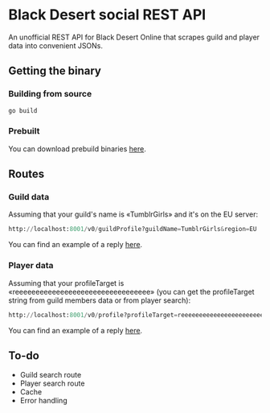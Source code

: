 # Black Desert social REST API

An unofficial REST API for Black Desert Online that scrapes guild and player data into convenient JSONs.

## Getting the binary
### Building from source

```bash
go build
```

### Prebuilt
You can download prebuild binaries [here](https://gitlab.com/man90/black-desert-social-rest-api/-/pipelines).

## Routes
### Guild data
Assuming that your guild's name is «TumblrGirls» and it's on the EU server:
```python
http://localhost:8001/v0/guildProfile?guildName=TumblrGirls&region=EU
```
You can find an example of a reply [here](https://gitlab.com/man90/black-desert-social-rest-api/-/blob/master/exampleDumps/guildProfile.json).

### Player data
Assuming that your profileTarget is «reeeeeeeeeeeeeeeeeeeeeeeeeeeeeeeee» (you can get the profileTarget string from guild members data or from player search):
```python
http://localhost:8001/v0/profile?profileTarget=reeeeeeeeeeeeeeeeeeeeeeeeeeeeeeeee
```
You can find an example of a reply [here](https://gitlab.com/man90/black-desert-social-rest-api/-/blob/master/exampleDumps/profile.json).


## To-do
* Guild search route
* Player search route
* Cache
* Error handling

